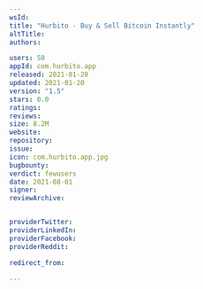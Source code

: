 ```yaml
---
wsId: 
title: "Hurbito - Buy & Sell Bitcoin Instantly"
altTitle: 
authors:

users: 50
appId: com.hurbito.app
released: 2021-01-20
updated: 2021-01-20
version: "1.5"
stars: 0.0
ratings: 
reviews: 
size: 8.2M
website: 
repository: 
issue: 
icon: com.hurbito.app.jpg
bugbounty: 
verdict: fewusers
date: 2021-08-01
signer: 
reviewArchive:


providerTwitter: 
providerLinkedIn: 
providerFacebook: 
providerReddit: 

redirect_from:

---
```



